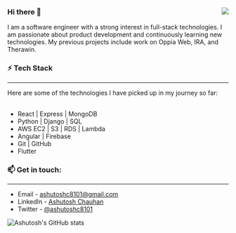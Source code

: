 ### Hi there 👋 <img align="right" src="https://komarev.com/ghpvc/?username=ashutoshc8101&color=brightgreen" />

I am a software engineer with a strong interest in full-stack technologies. I am passionate about product development and continuously learning new technologies. My previous projects include work on Oppia Web, IRA, and Therawin.

### ⚡ Tech Stack
<hr />
Here are some of the technologies I have picked up in my journey so far:
<br /><br />
<ul>
    <li>React | Express | MongoDB</li>
    <li>Python | Django | SQL</li>
    <li>AWS EC2 | S3 | RDS | Lambda</li>
    <li>Angular | Firebase</li>
    <li>Git | GitHub</li>
    <li>Flutter</li>
</ul>

### 📫 Get in touch: 
<hr />
<ul>
    <li> Email - <a href="mailto:ashutoshc8101@gmail.com">ashutoshc8101@gmail.com</a></li>
    <li> LinkedIn - <a href="https://www.linkedin.com/in/ashutosh-chauhan-3866aa69/">Ashutosh Chauhan</a></li>
    <li> Twitter - <a href="https://twitter.com/ashutoshc8101">@ashutoshc8101</a></li>
</ul>

![Ashutosh's GitHub stats](https://github-readme-stats.vercel.app/api?username=ashutoshc8101&theme=graywhite&show_icons=true)
